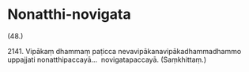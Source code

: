 

# Nonatthi-novigata






(48.)

2141\. Vipākaṃ dhammaṃ paṭicca nevavipākanavipākadhammadhammo uppajjati nonatthipaccayā…  novigatapaccayā. (Saṃkhittaṃ.)



